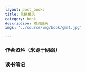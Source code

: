 ```yaml
---
layout: post_books
title: 乖摸摸头
category: book
description: 乖摸摸头
imgs: '../source/img/book/gmmt.jpg'

---
```

### 作者资料（来源于网络）


### 读书笔记
 